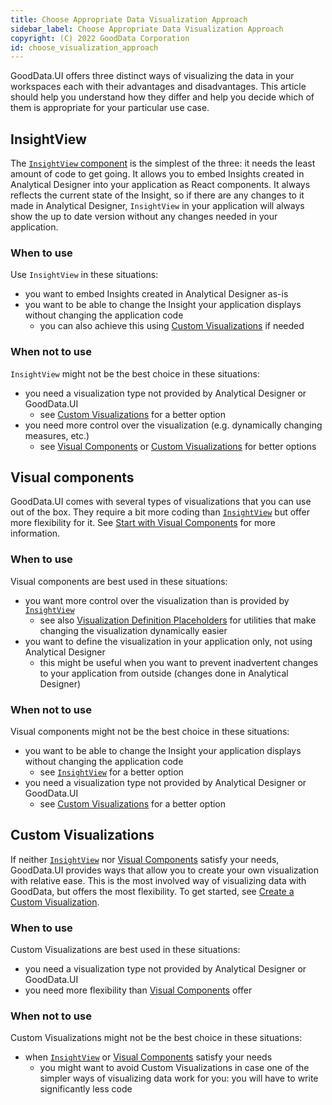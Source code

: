 ```yaml
---
title: Choose Appropriate Data Visualization Approach
sidebar_label: Choose Appropriate Data Visualization Approach
copyright: (C) 2022 GoodData Corporation
id: choose_visualization_approach
---
```


GoodData.UI offers three distinct ways of visualizing the data in your workspaces each with their advantages and disadvantages.
This article should help you understand how they differ and help you decide which of them is appropriate for your particular use case.

## InsightView

The [`InsightView` component](10_vis__insight_view.md) is the simplest of the three: it needs the least amount of code to get going.
It allows you to embed Insights created in Analytical Designer into your application as React components.
It always reflects the current state of the Insight, so if there are any changes to it made in Analytical Designer,
`InsightView` in your application will always show the up to date version without any changes needed in your application.

### When to use

Use `InsightView` in these situations:

-   you want to embed Insights created in Analytical Designer as-is
-   you want to be able to change the Insight your application displays without changing the application code
    -   you can also achieve this using [Custom Visualizations](#custom-visualizations) if needed

### When not to use

`InsightView` might not be the best choice in these situations:

-   you need a visualization type not provided by Analytical Designer or GoodData.UI
    -   see [Custom Visualizations](#custom-visualizations) for a better option
-   you need more control over the visualization (e.g. dynamically changing measures, etc.)
    -   see [Visual Components](#visual-components) or [Custom Visualizations](#custom-visualizations) for better options

## Visual components

GoodData.UI comes with several types of visualizations that you can use out of the box.
They require a bit more coding than [`InsightView`](#insightview) but offer more flexibility for it.
See [Start with Visual Components](10_vis__start_with_visual_components.md) for more information.

### When to use

Visual components are best used in these situations:

-   you want more control over the visualization than is provided by [`InsightView`](#insightview)
    -   see also [Visualization Definition Placeholders](30_tips__placeholders.md) for utilities that make changing the visualization dynamically easier
-   you want to define the visualization in your application only, not using Analytical Designer
    -   this might be useful when you want to prevent inadvertent changes to your application from outside (changes done in Analytical Designer)

### When not to use

Visual components might not be the best choice in these situations:

-   you want to be able to change the Insight your application displays without changing the application code
    -   see [`InsightView`](#insightview) for a better option
-   you need a visualization type not provided by Analytical Designer or GoodData.UI
    -   see [Custom Visualizations](#custom-visualizations) for a better option

## Custom Visualizations

If neither [`InsightView`](#insightview) nor [Visual Components](#visual-components) satisfy your needs, GoodData.UI provides ways that allow you to create your own visualization with relative ease.
This is the most involved way of visualizing data with GoodData, but offers the most flexibility. To get started, see [Create a Custom Visualization](50_custom__create_new_visualization.md).

### When to use

Custom Visualizations are best used in these situations:

-   you need a visualization type not provided by Analytical Designer or GoodData.UI
-   you need more flexibility than [Visual Components](#visual-components) offer

### When not to use

Custom Visualizations might not be the best choice in these situations:

-   when [`InsightView`](#insightview) or [Visual Components](#visual-components) satisfy your needs
    -   you might want to avoid Custom Visualizations in case one of the simpler ways of visualizing data work for you: you will have to write significantly less code
